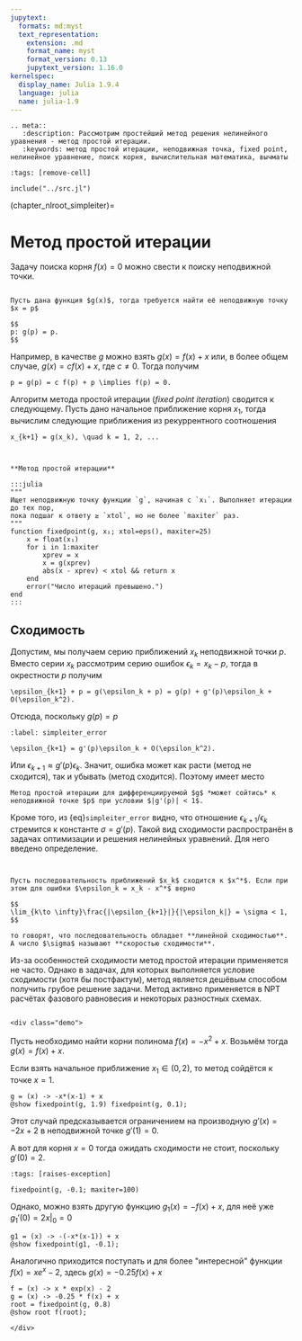 ```yaml
---
jupytext:
  formats: md:myst
  text_representation:
    extension: .md
    format_name: myst
    format_version: 0.13
    jupytext_version: 1.16.0
kernelspec:
  display_name: Julia 1.9.4
  language: julia
  name: julia-1.9
---
```


```{eval-rst}
.. meta::
   :description: Рассмотрим простейший метод решения нелинейного уравнения - метод простой итерации.
   :keywords: метод простой итерации, неподвижная точка, fixed point, нелинейное уравнение, поиск корня, вычислительная математика, вычматы
```

```{code-cell}
:tags: [remove-cell]

include("../src.jl")
```

(chapter_nlroot_simpleiter)=
# Метод простой итерации

Задачу поиска корня $f(x) = 0$ можно свести к поиску неподвижной точки.

```{proof:definition} Задача поиска неподвижной точки

Пусть дана функция $g(x)$, тогда требуется найти её неподвижную точку $x = p$

$$
p: g(p) = p.
$$
```

Например, в качестве $g$ можно взять $g(x) = f(x) + x$ или, в более общем случае, $g(x) = c f(x) + x$, где $c \neq 0$. Тогда получим

```{math}
p = g(p) = c f(p) + p \implies f(p) = 0.
```

Алгоритм метода простой итерации (*fixed point iteration*) сводится к следующему. Пусть дано начальное приближение корня $x_1$, тогда вычислим следующие приближения из рекуррентного соотношения

```{math}
x_{k+1} = g(x_k), \quad k = 1, 2, ...
```

```{index} метод; простой итерации
```
```{proof:function} fixedpoint

**Метод простой итерации**

:::julia
"""
Ищет неподвижную точку функции `g`, начиная с `x₁`. Выполняет итерации до тех пор,
пока подшаг к ответу ≥ `xtol`, но не более `maxiter` раз.
"""
function fixedpoint(g, x₁; xtol=eps(), maxiter=25)
    x = float(x₁)
    for i in 1:maxiter
        xprev = x
        x = g(xprev)
        abs(x - xprev) < xtol && return x
    end
    error("Число итераций превышено.")
end
:::
```

## Сходимость

Допустим, мы получаем серию приближений $x_k$ неподвижной точки $p$. Вместо серии $x_k$  рассмотрим серию ошибок $\epsilon_k = x_k - p$, тогда в окрестности $p$ получим

```{math}
\epsilon_{k+1} + p = g(\epsilon_k + p) = g(p) + g'(p)\epsilon_k + O(\epsilon_k^2).
```

Отсюда, поскольку $g(p) = p$

```{math}
:label: simpleiter_error

\epsilon_{k+1} = g'(p)\epsilon_k + O(\epsilon_k^2).
```

Или $\epsilon_{k+1} \approx g'(p)\epsilon_k$. Значит, ошибка может как расти (метод не сходится), так и убывать (метод сходится). Поэтому имеет место 

```{proof:proposition} Сходимость метода простой итерации
Метод простой итерации для дифференциируемой $g$ *может сойтись* к неподвижной точке $p$ при условии $|g'(p)| < 1$.
```

Кроме того, из {eq}`simpleiter_error` видно, что отношение $\epsilon_{k+1} / \epsilon_k$ стремится к константе $\sigma = g'(p)$. Такой вид сходимости распространён в задачах оптимизации и решения нелинейных уравнений. Для него введено определение.

```{index} сходимость; линейная
```
```{index} сходимость; скорость
```
```{proof:definition} Линейная сходимость
Пусть последовательность приближений $x_k$ сходится к $x^*$. Если при этом для ошибки $\epsilon_k = x_k - x^*$ верно

$$
\lim_{k\to \infty}\frac{|\epsilon_{k+1}|}{|\epsilon_k|} = \sigma < 1,
$$

то говорят, что последовательность обладает **линейной сходимостью**. А число $\sigma$ называют **скоростью сходимости**.
```

Из-за особенностей сходимости метод простой итерации применяется не часто. Однако в задачах, для которых выполняется условие сходимости (хотя бы постфактум), метод является дешёвым способом получить грубое решение задачи. Метод активно применяется в NPT расчётах фазового равновесия и некоторых разностных схемах.

```{proof:demo} Метод простой итерации
```

```{raw} html
<div class="demo">
```

Пусть необходимо найти корни полинома $f(x) = -x^2 + x$. Возьмём тогда $g(x) = f(x) + x$.

Если взять начальное приближение $x_1 \in (0, 2)$, то метод сойдётся к точке $x=1$.

```{code-cell}
g = (x) -> -x*(x-1) + x
@show fixedpoint(g, 1.9) fixedpoint(g, 0.1);
```

Этот случай предсказывается ограничением на производную $g'(x) = -2x + 2$ в неподвижной точке $g'(1) = 0$.

А вот для корня $x = 0$ тогда ожидать сходимости не стоит, поскольку $g'(0) = 2$.

```{code-cell}
:tags: [raises-exception]

fixedpoint(g, -0.1; maxiter=100)
```

Однако, можно взять другую функцию $g_1(x) = -f(x) + x$, для неё уже $g_1'(0) = 2x|_0 = 0$

```{code-cell}
g1 = (x) -> -(-x*(x-1)) + x
@show fixedpoint(g1, -0.1);
```

Аналогично приходится поступать и для более "интересной" функции $f(x) = xe^x - 2$, здесь $g(x) = -0.25 f(x) + x$

```{code-cell}
f = (x) -> x * exp(x) - 2
g = (x) -> -0.25 * f(x) + x
root = fixedpoint(g, 0.8)
@show root f(root);
```

```{raw} html
</div>
```
